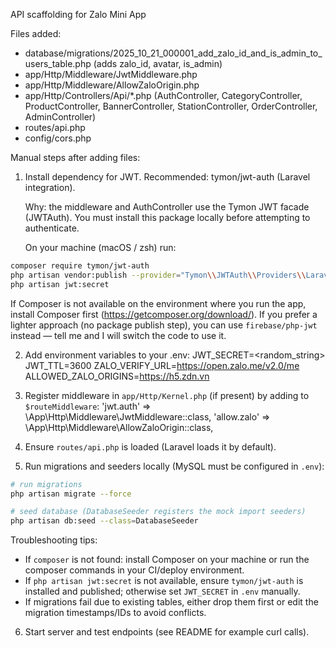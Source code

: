 API scaffolding for Zalo Mini App

Files added:
- database/migrations/2025_10_21_000001_add_zalo_id_and_is_admin_to_users_table.php  (adds zalo_id, avatar, is_admin)
- app/Http/Middleware/JwtMiddleware.php
- app/Http/Middleware/AllowZaloOrigin.php
- app/Http/Controllers/Api/*.php  (AuthController, CategoryController, ProductController, BannerController, StationController, OrderController, AdminController)
- routes/api.php
- config/cors.php

Manual steps after adding files:
1. Install dependency for JWT. Recommended: tymon/jwt-auth (Laravel integration).

   Why: the middleware and AuthController use the Tymon JWT facade (JWTAuth). You must install this package locally before attempting to authenticate.

   On your machine (macOS / zsh) run:

```bash
composer require tymon/jwt-auth
php artisan vendor:publish --provider="Tymon\\JWTAuth\\Providers\\LaravelServiceProvider" --tag="config"
php artisan jwt:secret
```

If Composer is not available on the environment where you run the app, install Composer first (https://getcomposer.org/download/). If you prefer a lighter approach (no package publish step), you can use `firebase/php-jwt` instead — tell me and I will switch the code to use it.

2. Add environment variables to your .env:
   JWT_SECRET=<random_string>
   JWT_TTL=3600
   ZALO_VERIFY_URL=https://open.zalo.me/v2.0/me
   ALLOWED_ZALO_ORIGINS=https://h5.zdn.vn

3. Register middleware in `app/Http/Kernel.php` (if present) by adding to `$routeMiddleware`:
   'jwt.auth' => \App\Http\Middleware\JwtMiddleware::class,
   'allow.zalo' => \App\Http\Middleware\AllowZaloOrigin::class,

4. Ensure `routes/api.php` is loaded (Laravel loads it by default).

5. Run migrations and seeders locally (MySQL must be configured in `.env`):

```bash
# run migrations
php artisan migrate --force

# seed database (DatabaseSeeder registers the mock import seeders)
php artisan db:seed --class=DatabaseSeeder
```

Troubleshooting tips:
- If `composer` is not found: install Composer on your machine or run the composer commands in your CI/deploy environment.
- If `php artisan jwt:secret` is not available, ensure `tymon/jwt-auth` is installed and published; otherwise set `JWT_SECRET` in `.env` manually.
- If migrations fail due to existing tables, either drop them first or edit the migration timestamps/IDs to avoid conflicts.

6. Start server and test endpoints (see README for example curl calls).
